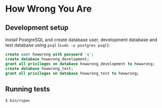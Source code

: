 # How Wrong You Are

## Development setup

Install PostgreSQL and create database user, development database and test
database using `psql` (`sudo -u postgres psql`):

```sql
create user howwrong with password 'q';
create database howwrong_development;
grant all privileges on database howwrong_development to howwrong;
create database howwrong_test;
grant all privileges on database howwrong_test to howwrong;
```

## Running tests

```bash
$ bin/rspec
```

